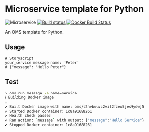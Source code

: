 # Microservice template for Python

![Microservice](https://img.shields.io/badge/microservice-ready-brightgreen.svg?style=for-the-badge)
[![Build status](https://img.shields.io/travis/com/microservices/python/master.svg?style=for-the-badge)](https://travis-ci.com/microservices/python)
[![Docker Build Status](https://img.shields.io/docker/build/microservices/awesome-noun.svg?style=for-the-badge)](https://hub.docker.com/r/OWNER/REPO/)

An OMS template for Python.

## Usage
```storyscript
# Storyscript
your_service message name: 'Peter'
# {"message": "Hello Peter"}
```

Test
----

```sh
> oms run message -a name=Service
ℹ Building Docker image
…
✔ Built Docker image with name: oms/l2hvbwuvc2vil2fzew5jes9ydwj5
✔ Started Docker container: 1c8a91688261
✔ Health check passed
✔ Ran action: `message` with output: {"message":"Hello Service"}
✔ Stopped Docker container: 1c8a91688261
```
